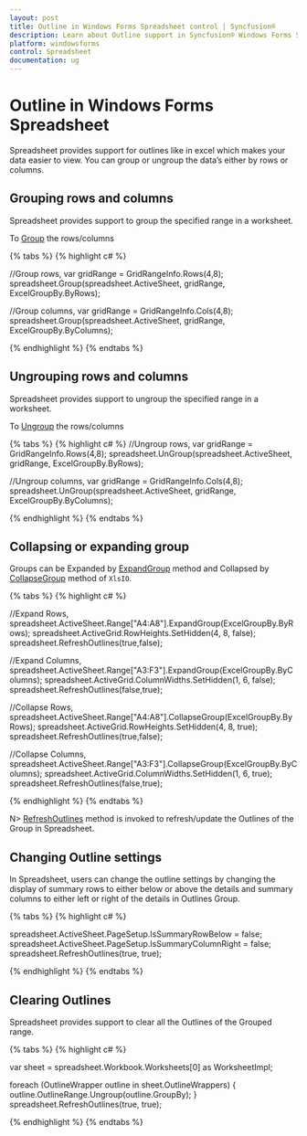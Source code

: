 ```yaml
---
layout: post
title: Outline in Windows Forms Spreadsheet control | Syncfusion®
description: Learn about Outline support in Syncfusion® Windows Forms Spreadsheet control, its elements and more details.
platform: windowsforms
control: Spreadsheet
documentation: ug
---
```


# Outline in Windows Forms Spreadsheet

Spreadsheet provides support for outlines like in excel which makes your data easier to view. You can group or ungroup the data’s either by rows or columns.

## Grouping rows and columns

Spreadsheet provides support to group the specified range in a worksheet.

To [Group](https://help.syncfusion.com/cr/windowsforms/Syncfusion.Windows.Forms.Spreadsheet.Spreadsheet.html#Syncfusion_Windows_Forms_Spreadsheet_Spreadsheet_Group_Syncfusion_XlsIO_IWorksheet_Syncfusion_Windows_Forms_CellGrid_GridRangeInfo_Syncfusion_XlsIO_ExcelGroupBy_) the rows/columns

{% tabs %}
{% highlight c# %}

//Group rows,
var gridRange = GridRangeInfo.Rows(4,8);
spreadsheet.Group(spreadsheet.ActiveSheet, gridRange, ExcelGroupBy.ByRows);

//Group columns,
var gridRange = GridRangeInfo.Cols(4,8);
spreadsheet.Group(spreadsheet.ActiveSheet, gridRange, ExcelGroupBy.ByColumns);

{% endhighlight %}
{% endtabs %}

## Ungrouping rows and columns

Spreadsheet provides support to ungroup the specified range in a worksheet.

To [Ungroup](https://help.syncfusion.com/cr/windowsforms/Syncfusion.Windows.Forms.Spreadsheet.Spreadsheet.html#Syncfusion_Windows_Forms_Spreadsheet_Spreadsheet_UnGroup_Syncfusion_XlsIO_IWorksheet_Syncfusion_Windows_Forms_CellGrid_GridRangeInfo_Syncfusion_XlsIO_ExcelGroupBy_) the rows/columns

{% tabs %}
{% highlight c# %}
//Ungroup rows,
var gridRange = GridRangeInfo.Rows(4,8);
spreadsheet.UnGroup(spreadsheet.ActiveSheet, gridRange, ExcelGroupBy.ByRows);

//Ungroup columns,
var gridRange = GridRangeInfo.Cols(4,8);
spreadsheet.UnGroup(spreadsheet.ActiveSheet, gridRange, ExcelGroupBy.ByColumns);

{% endhighlight %}
{% endtabs %}

## Collapsing or expanding group

Groups can be Expanded by [ExpandGroup](https://help.syncfusion.com/cr/windowsforms/Syncfusion.XlsIO.IRange.html#Syncfusion_XlsIO_IRange_ExpandGroup_Syncfusion_XlsIO_ExcelGroupBy_) method  and Collapsed  by [CollapseGroup](https://help.syncfusion.com/cr/windowsforms/Syncfusion.XlsIO.IRange.html#Syncfusion_XlsIO_IRange_CollapseGroup_Syncfusion_XlsIO_ExcelGroupBy_) method of `XlsIO`.

{% tabs %}
{% highlight c# %}

//Expand Rows,
spreadsheet.ActiveSheet.Range["A4:A8"].ExpandGroup(ExcelGroupBy.ByRows);
spreadsheet.ActiveGrid.RowHeights.SetHidden(4, 8, false);
spreadsheet.RefreshOutlines(true,false);

//Expand Columns,
spreadsheet.ActiveSheet.Range["A3:F3"].ExpandGroup(ExcelGroupBy.ByColumns);
spreadsheet.ActiveGrid.ColumnWidths.SetHidden(1, 6, false);
spreadsheet.RefreshOutlines(false,true);

//Collapse Rows,
spreadsheet.ActiveSheet.Range["A4:A8"].CollapseGroup(ExcelGroupBy.ByRows);
spreadsheet.ActiveGrid.RowHeights.SetHidden(4, 8, true);
spreadsheet.RefreshOutlines(true,false);

//Collapse Columns,
spreadsheet.ActiveSheet.Range["A3:F3"].CollapseGroup(ExcelGroupBy.ByColumns);
spreadsheet.ActiveGrid.ColumnWidths.SetHidden(1, 6, true);
spreadsheet.RefreshOutlines(false,true);

{% endhighlight %}
{% endtabs %}

N> [RefreshOutlines](https://help.syncfusion.com/cr/windowsforms/Syncfusion.Windows.Forms.Spreadsheet.Spreadsheet.html#Syncfusion_Windows_Forms_Spreadsheet_Spreadsheet_RefreshOutlines_System_Boolean_System_Boolean_) method is invoked to refresh/update the Outlines of the Group in Spreadsheet.

## Changing Outline settings

In Spreadsheet, users can change the outline settings by changing the display of summary rows to either below or above the details and summary columns to  either left or right of the details in Outlines Group.

{% tabs %}
{% highlight c# %}

spreadsheet.ActiveSheet.PageSetup.IsSummaryRowBelow = false;
spreadsheet.ActiveSheet.PageSetup.IsSummaryColumnRight = false;
spreadsheet.RefreshOutlines(true, true);
            
{% endhighlight %}
{% endtabs %}
           
## Clearing Outlines
Spreadsheet provides support to clear all the Outlines of the Grouped range.

{% tabs %}
{% highlight c# %}

var sheet = spreadsheet.Workbook.Worksheets[0] as WorksheetImpl;

foreach (OutlineWrapper outline in sheet.OutlineWrappers)
{
  outline.OutlineRange.Ungroup(outline.GroupBy);
}
spreadsheet.RefreshOutlines(true, true);

{% endhighlight %}
{% endtabs %}


